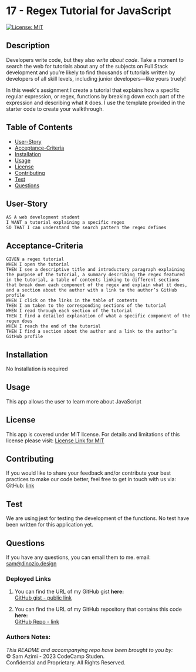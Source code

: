 # 17 - Regex Tutorial for JavaScript

[![License: MIT](https://img.shields.io/badge/License-MIT-lightblue.svg)](https://opensource.org/licenses/MIT)

## Description
Developers write code, but they also *write about code*. Take a moment to search the web for tutorials about any of the subjects on Full Stack development and you’re likely to find thousands of tutorials written by developers of all skill levels, including junior developers&mdash;like yours truely!

In this week's assignment I create a tutorial that explains how a specific regular expression, or regex, functions by breaking down each part of the expression and describing what it does. I use the template provided in the starter code to create your walkthrough.

## Table of Contents
- [User-Story](#user-story)
- [Acceptance-Criteria](#acceptance-criteria)
- [Installation](#installation)
- [Usage](#usage)
- [License](#license)
- [Contributing](#contributing)
- [Test](#test)
- [Questions](#questions)

## User-Story

```
AS A web development student
I WANT a tutorial explaining a specific regex
SO THAT I can understand the search pattern the regex defines
```


## Acceptance-Criteria

```
GIVEN a regex tutorial
WHEN I open the tutorial
THEN I see a descriptive title and introductory paragraph explaining the purpose of the tutorial, a summary describing the regex featured in the tutorial, a table of contents linking to different sections that break down each component of the regex and explain what it does, and a section about the author with a link to the author’s GitHub profile
WHEN I click on the links in the table of contents
THEN I am taken to the corresponding sections of the tutorial
WHEN I read through each section of the tutorial
THEN I find a detailed explanation of what a specific component of the regex does
WHEN I reach the end of the tutorial
THEN I find a section about the author and a link to the author’s GitHub profile
```

## Installation
No Installation is required


## Usage
This app allows the user to learn more about JavaScript

## License
This app is covered under MIT license. For details and limitations of this license please visit:
[License Link for MIT](https://opensource.org/licenses/MIT)


## Contributing
If you would like to share your feedback and/or contribute your best practices to make our code better, feel free to get in touch with us via:
  GitHub: [link](https://github.com/dinozio-design/)<br>

## Test
We are using jest for testing the development of the functions. No test have been written for this application yet.
<br>

## Questions
If you have any questions, you can email them to me.
  email: <sam@dinozio.design><br>

### Deployed Links

<!-- 1. You can find the video walkthrough of a typical user flow of the application **here:** <br>
-->

1. You can find the URL of my GitHub gist **here:** <br>[GitHub gist - public link](https://gist.github.com/dinozio-design/c4b03563eb8850eddf3899c866e028a8)

2. You can find the URL of my GitHub repository that contains this code **here:** <br>[GitHub Repo - link](https://github.com/dinozio-design/17-Regex-Tutorial-JavaScript)

### Authors Notes: 
  _This README and accompanying repo have been brought to you by:_<br>© Sam Azimi - 2023 CodeCamp Studen.<br>Confidential and Proprietary. All Rights Reserved.